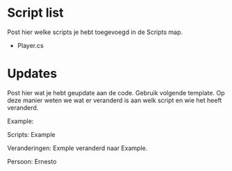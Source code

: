 # Script list

Post hier welke scripts je hebt toegevoegd in de Scripts map.

- Player.cs


# Updates

Post hier wat je hebt geupdate aan de code. Gebruik volgende template. Op deze manier weten we wat er veranderd is aan welk script en wie het heeft veranderd.

Example:

Scripts: Example

Veranderingen: Exmple veranderd naar Example.

Persoon: Ernesto



